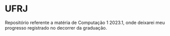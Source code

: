 # UFRJ

Repositório referente a matéria de Computação 1 2023.1, onde deixarei meu progresso registrado no decorrer da graduação.
